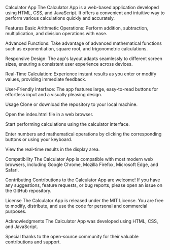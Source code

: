 Calculator App
The Calculator App is a web-based application developed using HTML, CSS, and JavaScript. It offers a convenient and intuitive way to perform various calculations quickly and accurately.

Features
Basic Arithmetic Operations: Perform addition, subtraction, multiplication, and division operations with ease.

Advanced Functions: Take advantage of advanced mathematical functions such as exponentiation, square root, and trigonometric calculations.

Responsive Design: The app's layout adapts seamlessly to different screen sizes, ensuring a consistent user experience across devices.

Real-Time Calculation: Experience instant results as you enter or modify values, providing immediate feedback.

User-Friendly Interface: The app features large, easy-to-read buttons for effortless input and a visually pleasing design.

Usage
Clone or download the repository to your local machine.

Open the index.html file in a web browser.

Start performing calculations using the calculator interface.

Enter numbers and mathematical operations by clicking the corresponding buttons or using your keyboard.

View the real-time results in the display area.

Compatibility
The Calculator App is compatible with most modern web browsers, including Google Chrome, Mozilla Firefox, Microsoft Edge, and Safari.

Contributing
Contributions to the Calculator App are welcome! If you have any suggestions, feature requests, or bug reports, please open an issue on the GitHub repository.

License
The Calculator App is released under the MIT License. You are free to modify, distribute, and use the code for personal and commercial purposes.

Acknowledgments
The Calculator App was developed using HTML, CSS, and JavaScript.

Special thanks to the open-source community for their valuable contributions and support.
